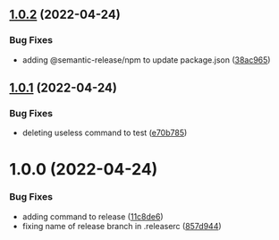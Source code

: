 ## [1.0.2](https://github.com/FlowRage/core/compare/v1.0.1...v1.0.2) (2022-04-24)


### Bug Fixes

* adding @semantic-release/npm to update package.json ([38ac965](https://github.com/FlowRage/core/commit/38ac9654b05bd2b25fe88d007ef6c7659437dc2a))

## [1.0.1](https://github.com/FlowRage/core/compare/v1.0.0...v1.0.1) (2022-04-24)


### Bug Fixes

* deleting useless command to test ([e70b785](https://github.com/FlowRage/core/commit/e70b7852fcca0616bc5348e22913dc57618256f0))

# 1.0.0 (2022-04-24)


### Bug Fixes

* adding command to release ([11c8de6](https://github.com/FlowRage/core/commit/11c8de6c6617736c92d14e30442c9a160fd5f501))
* fixing name of release branch in .releaserc ([857d944](https://github.com/FlowRage/core/commit/857d944864b1ca8346d4daef7d9f9c724bed83e2))
